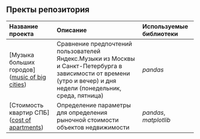 
## Пректы репозитория


| Название проекта | Описание | Используемые библиотеки | 
| :---------------------- | :---------------------- | :---------------------- |
| [Музыка больших городов]([music of big cities](https://github.com/serikkk84/practicum/blob/main/music%20of%20big%20cities/Музыка%20больших%20городов.ipynb)) | Сравнение предпочтений пользователей Яндекс.Музыки из Москвы и Санкт-Петербурга в зависимости от времени (утро и вечер) и дня недели (понедельник, среда, пятница)| *pandas* |
| [Стоимость квартир СПБ]([cost of apartments](https://github.com/serikkk84/practicum/blob/main/cost%20of%20apartments/Стоимость%20квартир%20СПБ.ipynb)) | Определение параметры для определения рыночной стоимости объектов недвижимости| *pandas*, *matplotlib* |
